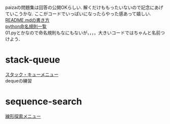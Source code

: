 paizaの問題集は回答の公開OKらしい.
解くだけももったいないので記念にあげていこうかな.
ここがコードでいっぱいになったらやった感あって嬉しい. <br>
[README.mdの書き方](https://docs.github.com/ja/get-started/writing-on-github/getting-started-with-writing-and-formatting-on-github/basic-writing-and-formatting-syntax) <br>
[python命名規則一覧](https://qiita.com/naomi7325/items/4eb1d2a40277361e898b) <br>
01.pyとかなので命名規則もなにもないが，，，，大きいコードではちゃんと名前つけよう．<br>

# stack-queue
[スタック・キューメニュー](https://paiza.jp/works/mondai/stack_queue/problem_index?language_uid=python3) <br>
dequeの練習

# sequence-search
[線形探索メニュー](https://paiza.jp/works/mondai/sequence_search_problems/problem_index?language_uid=python3) <br>


